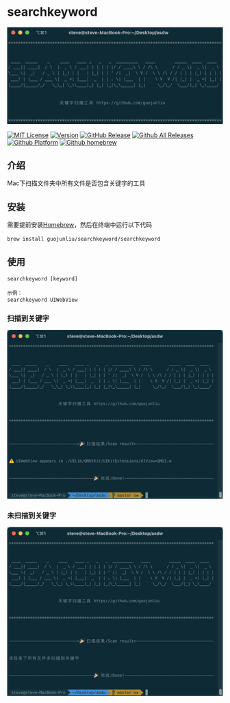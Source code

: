 # searchkeyword

![Alt text](Image/1.png)

[![MIT License](https://img.shields.io/badge/license-MIT-brightgreen)](https://github.com/guojunliu/homebrew-searchkeyword/blob/master/LICENSE)
[![Version](https://img.shields.io/badge/version-v1.0.0-blue)](https://github.com/guojunliu/homebrew-searchkeyword)
[![GitHub Release](https://img.shields.io/badge/release-v1.0.0-orange)](https://github.com/guojunliu/homebrew-searchkeyword)
[![Github All Releases](https://img.shields.io/badge/downloads-37KB-yellowgreen)](https://github.com/guojunliu/homebrew-searchkeyword/raw/master/product/1.0.0/searchkeyword_1.0.0.tar.gz)
[![Github Platform](https://img.shields.io/badge/platform-Linux-red)](https://github.com/guojunliu/homebrew-searchkeyword)
[![Github homebrew](https://img.shields.io/badge/homebrew-v1.0.0-green)](https://github.com/guojunliu/homebrew-searchkeyword)



## 介绍

Mac下扫描文件夹中所有文件是否包含关键字的工具

## 安装

需要提前安装[Homebrew](https://brew.sh/)，然后在终端中运行以下代码

`brew install guojunliu/searchkeyword/searchkeyword`


## 使用

```
searchkeyword [keyword]

示例：
searchkeyword UIWebView
```

### 扫描到关键字

![Alt text](Image/2.png)

### 未扫描到关键字

![Alt text](Image/3.png)